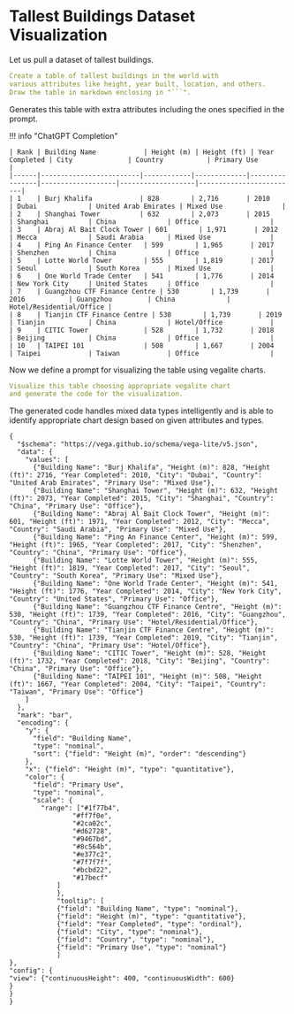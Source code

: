 
# Tallest Buildings Dataset Visualization

Let us pull a dataset of tallest buildings.

``` yaml title="ChatGPT Prompt"
Create a table of tallest buildings in the world with 
various attributes like height, year built, location, and others. 
Draw the table in markdown enclosing in "```".
```

Generates this table with extra attributes including the ones specified in the prompt.

!!! info "ChatGPT Completion"
  
    | Rank | Building Name            | Height (m) | Height (ft) | Year Completed | City              | Country           | Primary Use             |
    |------|-------------------------|------------|-------------|----------------|-------------------|-------------------|-------------------------|
    | 1    | Burj Khalifa            | 828        | 2,716       | 2010           | Dubai             | United Arab Emirates | Mixed Use               |
    | 2    | Shanghai Tower          | 632        | 2,073       | 2015           | Shanghai          | China             | Office                  |
    | 3    | Abraj Al Bait Clock Tower | 601        | 1,971       | 2012           | Mecca             | Saudi Arabia      | Mixed Use               |
    | 4    | Ping An Finance Center   | 599        | 1,965       | 2017           | Shenzhen          | China             | Office                  |
    | 5    | Lotte World Tower        | 555        | 1,819       | 2017           | Seoul             | South Korea       | Mixed Use               |
    | 6    | One World Trade Center   | 541        | 1,776       | 2014           | New York City     | United States     | Office                  |
    | 7    | Guangzhou CTF Finance Centre | 530        | 1,739       | 2016           | Guangzhou         | China             | Hotel/Residential/Office |
    | 8    | Tianjin CTF Finance Centre | 530        | 1,739       | 2019           | Tianjin           | China             | Hotel/Office            |
    | 9    | CITIC Tower              | 528        | 1,732       | 2018           | Beijing           | China             | Office                  |
    | 10   | TAIPEI 101               | 508        | 1,667       | 2004           | Taipei            | Taiwan            | Office                  |

Now we define a prompt for visualizing the table using vegalite charts.

``` yaml title="ChatGPT Prompt"
Visualize this table choosing appropriate vegalite chart 
and generate the code for the visualization.
```

The generated code handles mixed data types intelligently and is able to identify appropriate chart design based on given attributes and types.

``` vegalite
{
  "$schema": "https://vega.github.io/schema/vega-lite/v5.json",
  "data": {
    "values": [
      {"Building Name": "Burj Khalifa", "Height (m)": 828, "Height (ft)": 2716, "Year Completed": 2010, "City": "Dubai", "Country": "United Arab Emirates", "Primary Use": "Mixed Use"},
      {"Building Name": "Shanghai Tower", "Height (m)": 632, "Height (ft)": 2073, "Year Completed": 2015, "City": "Shanghai", "Country": "China", "Primary Use": "Office"},
      {"Building Name": "Abraj Al Bait Clock Tower", "Height (m)": 601, "Height (ft)": 1971, "Year Completed": 2012, "City": "Mecca", "Country": "Saudi Arabia", "Primary Use": "Mixed Use"},
      {"Building Name": "Ping An Finance Center", "Height (m)": 599, "Height (ft)": 1965, "Year Completed": 2017, "City": "Shenzhen", "Country": "China", "Primary Use": "Office"},
      {"Building Name": "Lotte World Tower", "Height (m)": 555, "Height (ft)": 1819, "Year Completed": 2017, "City": "Seoul", "Country": "South Korea", "Primary Use": "Mixed Use"},
      {"Building Name": "One World Trade Center", "Height (m)": 541, "Height (ft)": 1776, "Year Completed": 2014, "City": "New York City", "Country": "United States", "Primary Use": "Office"},
      {"Building Name": "Guangzhou CTF Finance Centre", "Height (m)": 530, "Height (ft)": 1739, "Year Completed": 2016, "City": "Guangzhou", "Country": "China", "Primary Use": "Hotel/Residential/Office"},
      {"Building Name": "Tianjin CTF Finance Centre", "Height (m)": 530, "Height (ft)": 1739, "Year Completed": 2019, "City": "Tianjin", "Country": "China", "Primary Use": "Hotel/Office"},
      {"Building Name": "CITIC Tower", "Height (m)": 528, "Height (ft)": 1732, "Year Completed": 2018, "City": "Beijing", "Country": "China", "Primary Use": "Office"},
      {"Building Name": "TAIPEI 101", "Height (m)": 508, "Height (ft)": 1667, "Year Completed": 2004, "City": "Taipei", "Country": "Taiwan", "Primary Use": "Office"}
    ]
  },
  "mark": "bar",
  "encoding": {
    "y": {
      "field": "Building Name",
      "type": "nominal",
      "sort": {"field": "Height (m)", "order": "descending"}
    },
    "x": {"field": "Height (m)", "type": "quantitative"},
    "color": {
      "field": "Primary Use",
      "type": "nominal",
      "scale": {
        "range": ["#1f77b4",
                "#ff7f0e",
                "#2ca02c",
                "#d62728",
                "#9467bd",
                "#8c564b",
                "#e377c2",
                "#7f7f7f",
                "#bcbd22",
                "#17becf"
            ]
            },
            "tooltip": [
            {"field": "Building Name", "type": "nominal"},
            {"field": "Height (m)", "type": "quantitative"},
            {"field": "Year Completed", "type": "ordinal"},
            {"field": "City", "type": "nominal"},
            {"field": "Country", "type": "nominal"},
            {"field": "Primary Use", "type": "nominal"}
            ]
},
"config": {
"view": {"continuousHeight": 400, "continuousWidth": 600}
}
}
}
```